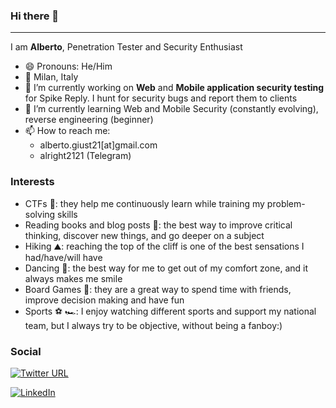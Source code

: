 ### Hi there 👋

---
I am **Alberto**, Penetration Tester and Security Enthusiast
- 😄 Pronouns: He/Him
- :round_pushpin: Milan, Italy
- 🔭 I’m currently working on **Web** and **Mobile application security testing** for Spike Reply. I hunt for security bugs and report them to clients
- 🌱 I’m currently learning Web and Mobile Security (constantly evolving), reverse engineering (beginner)
- 📫 How to reach me:
  - alberto.giust21[at]gmail.com
  - alright2121 (Telegram)

### Interests
- CTFs :triangular_flag_on_post:: they help me continuously learn while training my problem-solving skills
- Reading books and blog posts :book:: the best way to improve critical thinking, discover new things, and go deeper on a subject
- Hiking :mountain:: reaching the top of the cliff is one of the best sensations I had/have/will have
- Dancing :man_dancing:: the best way for me to get out of my comfort zone, and it always makes me smile
- Board Games :game_die:: they are a great way to spend time with friends, improve decision making and have fun
- Sports :soccer: :racing_car:: I enjoy watching different sports and support my national team, but I always try to be objective, without being a fanboy:)

### Social
[![Twitter URL](https://img.shields.io/twitter/url.svg?label=Follow%20%40alright2121&style=social&url=https%3A%2F%2Ftwitter.com%2Falright2121)](https://twitter.com/alright2121)

<a href="https://www.linkedin.com/in/alberto-giust/" target="_blank"><img src="https://img.shields.io/badge/LinkedIn-%230077B5.svg?&style=flat-square&logo=linkedin&logoColor=white" alt="LinkedIn"></a>
<!--
**alright21/alright21** is a ✨ _special_ ✨ repository because its `README.md` (this file) appears on your GitHub profile.

Here are some ideas to get you started:

- 🔭 I’m currently working on ...
- 🌱 I’m currently learning ...
- 👯 I’m looking to collaborate on ...
- 🤔 I’m looking for help with ...
- 💬 Ask me about ...
- 📫 How to reach me: ...
- 😄 Pronouns: ...
- ⚡ Fun fact: ...
-->
